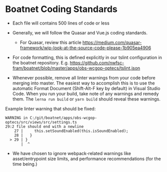 # Boatnet Coding Standards


- Each file will contains 500 lines of code or less
- Generally, we will follow the Quasar and Vue.js coding standards.
  - For Quasar, review this article https://medium.com/quasar-framework/wip-look-at-the-source-code-please-1b905ea4906

- For code formatting, this is defined explicitly in our tslint configuration in the boatnet repository. E.g. https://github.com/nwfsc-fram/boatnet/blob/master/apps/obs-wcgop-optecs/tslint.json
- Whenever possible, remove all linter warnings from your code before merging into master. The easiest way to accomplish this is to use the automatic Format Document (Shift-Alt-F key by default) in Visual Studio Code. When you run your build, take note of any warnings and remedy them. The ```lerna run build``` or ```yarn build``` should reveal these warnings.

Example linter warning that should be fixed:
```
WARNING in C:/git/boatnet/apps/obs-wcgop-optecs/src/views/src/settings.ts
29:2 file should end with a newline
    27 |     this.setSoundEnabled(this.isSoundEnabled);
    28 |   }
  > 29 | }
       |  ^
```     

- We have chosen to ignore webpack-related warnings like asset/entrypoint size limits, and performance recommendations (for the time being.)
